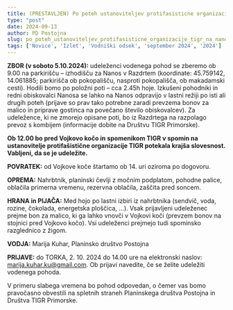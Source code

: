 ```yaml
---
title: (PRESTAVLJEN) Po poteh ustanoviteljev protifasisticne organizacije TIGR na Nanos 
type: "post"
date: 2024-09-13
author: PD Postojna
slug: po_poteh_ustanoviteljev_protifasisticne_organizacije_tigr_na_nanos_2
tags: ['Novice', 'Izlet', 'Vodniški odsek', 'september 2024', '2024']
---
```



**ZBOR (v soboto 5.10.2024):** udeleženci vodenega pohod se zberemo ob 9.00 na parkirišču – izhodišču za Nanos v Razdrtem (koordinate: 45.759142, 14.061885; parkirišča ob pokopališču, nasproti pokopališča, ob makadamski cesti). Hodili bomo po položni poti – cca 2.45h hoje. Izkušeni pohodniki in redni obiskovalci Nanosa se lahko na Nanos odpravijo v lastni režiji po isti ali drugih poteh (prijave so prav tako potrebne zaradi prevzema bonov za malico in priprave gostinca na povečano število obiskovalcev). Za udeležence, ki ne zmorejo opisane poti, bo iz Razdrtega na razpolago prevoz s kombijem (informacije dobite na Društvu TIGR Primorske).



**Ob 12.00 bo pred Vojkovo kočo in spomenikom TIGR v spomin na ustanovitelje protifašistične organizacije TIGR potekala krajša slovesnost. Vabljeni, da se je udeležite.**

**POVRATEK:**   od Vojkove koče štartamo ob 14. uri oziroma po dogovoru.

**OPREMA:** Nahrbtnik, planinski čevlji z močnim podplatom, pohodne palice, oblačila primerna vremenu, rezervna oblačila, zaščita pred soncem.

**HRANA in PIJAČA:**    Med hojo po lastni izbiri iz nahrbtnika (sendvič, voda, rozine, čokolada, energetska ploščica, …). Vsak prijavljeni udeleženec prejme bon za malico, ki ga lahko vnovči v Vojkovi koči (prevzem bonov na stojnici pred Vojkovo kočo). Vsi udeleženci prejmejo tudi spominsko razglednico z žigom.

**VODJA:**  Marija Kuhar, Planinsko društvo Postojna

**PRIJAVE:** do TORKA, 2. 10. 2024 do 14.00 ure na elektronski naslov: marija.kuhar.ku@gmail.com. Ob prijavi navedite, če se želite udeležiti vodenega pohoda.

V primeru slabega vremena bo pohod odpovedan, o čemer vas bomo pravočasno obvestili na spletnih straneh Planinskega društva Postojna in Društva TIGR Primorske.
